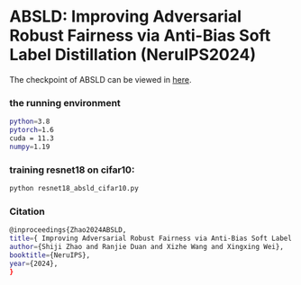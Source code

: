 # ABSLD: Improving Adversarial Robust Fairness via Anti-Bias Soft Label Distillation (NeruIPS2024)

The checkpoint of ABSLD can be viewed in [here](https://drive.google.com/drive/folders/1-rz49FBrYw6RldaRxB3yvrR8cd4liVZG?usp=sharing).

### the running environment

```bash
python=3.8 
pytorch=1.6
cuda = 11.3
numpy=1.19
```

### training resnet18 on cifar10:

```bash
python resnet18_absld_cifar10.py
```


### Citation

```bash
@inproceedings{Zhao2024ABSLD,
title={ Improving Adversarial Robust Fairness via Anti-Bias Soft Label Distillation},
author={Shiji Zhao and Ranjie Duan and Xizhe Wang and Xingxing Wei},
booktitle={NeruIPS},
year={2024},
}
```
